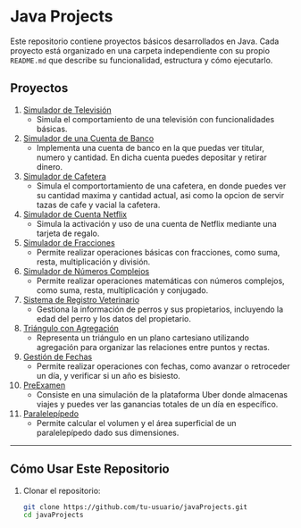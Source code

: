 # Java Projects

Este repositorio contiene proyectos básicos desarrollados en Java. Cada proyecto está organizado en una carpeta independiente con su propio `README.md` que describe su funcionalidad, estructura y cómo ejecutarlo.

## Proyectos

1. [Simulador de Televisión](simulatorTv/README.md)
   - Simula el comportamiento de una televisión con funcionalidades básicas.
2. [Simulador de una Cuenta de Banco](simulatorBankAccount/README.md)
   - Implementa una cuenta de banco en la que puedas ver titular, numero y cantidad. En dicha cuenta puedes depositar y retirar dinero.
3. [Simulador de Cafetera](simulatorCoffeeMaker/README.md)
   - Simula el comportortamiento de una cafetera, en donde puedes ver su cantidad maxima y cantidad actual, asi como la opcion de servir tazas de cafe y vacial la cafetera.
4. [Simulador de Cuenta Netflix](simulatorNetflix/README.md)
   - Simula la activación y uso de una cuenta de Netflix mediante una tarjeta de regalo.
5. [Simulador de Fracciones](simulatorFraction/README.md)
   - Permite realizar operaciones básicas con fracciones, como suma, resta, multiplicación y división.
6. [Simulador de Números Complejos](simulatorComplexNumbers/README.md)
   - Permite realizar operaciones matemáticas con números complejos, como suma, resta, multiplicación y conjugado.
7. [Sistema de Registro Veterinario](veterinaryRegistration/README.md)
   - Gestiona la información de perros y sus propietarios, incluyendo la edad del perro y los datos del propietario.
8. [Triángulo con Agregación](triangleFigure/README.md)
   - Representa un triángulo en un plano cartesiano utilizando agregación para organizar las relaciones entre puntos y rectas.
9. [Gestión de Fechas](findDate/README.md)
   - Permite realizar operaciones con fechas, como avanzar o retroceder un día, y verificar si un año es bisiesto.
10. [PreExamen](preExamen/README.md)
    - Consiste en una simulación de la plataforma Uber donde almacenas viajes y puedes ver las ganancias totales de un día en específico.
11. [Paralelepípedo](parallelepiped/README.md)
    - Permite calcular el volumen y el área superficial de un paralelepípedo dado sus dimensiones.
---

## Cómo Usar Este Repositorio

1. Clonar el repositorio:
   ```bash
   git clone https://github.com/tu-usuario/javaProjects.git
   cd javaProjects
   ```